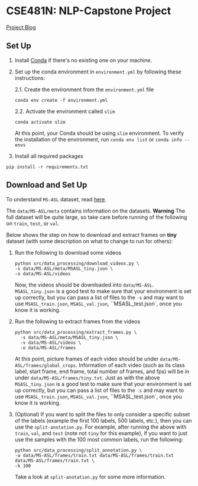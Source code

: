 # CSE481N: NLP-Capstone Project

[Project Blog](https://estberg.github.io/CSE481N/)

## Set Up

1. Install [Conda](https://developers.google.com/earth-engine/python_install-conda) if there's no existing one on your machine.

2. Set up the conda environment in `environment.yml` by following these instructions:

    2.1. Create the environment from the `environment.yml` file
    ```
    conda env create -f environment.yml
    ```
   
    2.2. Activate the environment called `slim`
    ```
    conda activate slim
    ```
    At this point, your Conda should be using `slim` environment. To verify the installation of the environment, run `conda env list` or `conda info --envs`

3. Install all required packages
```
pip install -r requirements.txt
```

## Download and Set Up

To understand `MS-ASL` dataset, read [here](data/MS-ASL/meta/README.md).

The `data/MS-ASL/meta` contains information on the datasets. 
**Warning** The full dataset will be quite large, so take care before running of the following on `train`, `test`, or `val`. 

Below shows the step on how to download and extract frames on **tiny** dataset (with some description on what to change to run for others):

1. Run the following to download some videos

    ```
    python src/data_processing/download_videos.py \
    -s data/MS-ASL/meta/MSASL_tiny.json \
    -o data/MS-ASL/videos
    ```

    Now, the videos should be downloaded into `data/MS-ASL`. `MSASL_tiny.json` is a good test to make sure that your environment is set up correctly, but you can pass a list of files to the `-s` and may want to use `MSASL_train.json`, `MSASL_val.json`, ``MSASL_test.json`, once you know it is working.

2. Run the following to extract frames from the videos

    ```
    python src/data_processing/extract_frames.py \
      -s data/MS-ASL/meta/MSASL_tiny.json \
      -v data/MS-ASL/videos \
      -o data/MS-ASL/frames
    ```

    At this point, picture frames of each video should be under `data/MS-ASL/frames/global_crops`. Information of each video (such as its class label, start frame, end frame, total number of frames, and fps) will be in under `data/MS-ASL/frames/tiny.txt`. Just as with the above `MSASL_tiny.json` is a good test to make sure that your environment is set up correctly, but you can pass a list of files to the `-s` and may want to use `MSASL_train.json`, `MSASL_val.json`, ``MSASL_test.json`, once you know it is working.

3. (Optional) If you want to split the files to only consider a specific subset of the labels (example the first 100 labels, 500 labels, etc.), then you can use the `split-anotation.py`. For example, after running the above with `train`, `val`, and `test` (note not `tiny` for this example), if you want to just use the samples with the 100 most common labels, run the following:

    ```
    python src/data_processing/split_annotation.py \
    -a data/MS-ASL/frames/train.txt data/MS-ASL/frames/train.txt data/MS-ASL/frames/train.txt \
    -k 100
    ```

    Take a look at `split-anotation.py` for some more information. 